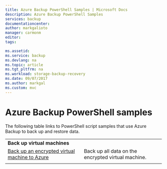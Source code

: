 ```yaml
---
title: Azure Backup PowerShell Samples | Microsoft Docs
description: Azure Backup PowerShell Samples
services: backup
documentationcenter:
author: markgalioto
manager: carmonm
editor:
tags:

ms.assetid:
ms.service: backup
ms.devlang: na
ms.topic: article
ms.tgt_pltfrm: na
ms.workload: storage-backup-recovery
ms.date: 09/07/2017
ms.author: markgal
ms.custom: mvc
---
```

# Azure Backup PowerShell samples

The following table links to PowerShell script samples that use Azure Backup to back up and restore data.

| | |
|---|---|
|**Back up virtual machines**||
| [Back up an encrypted virtual machine to Azure](./scripts/backup-powershell-sample-backup-encrypted-vm.md) | Back up all data on the encrypted virtual machine.|
| | |

